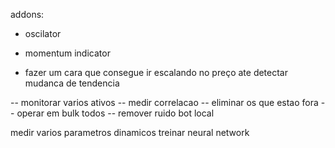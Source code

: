 



addons:
- oscilator
- momentum indicator


- fazer um cara que consegue ir escalando no preço ate detectar mudanca de tendencia



-- monitorar varios ativos
-- medir correlacao
-- eliminar os que estao fora
-- operar em bulk todos
-- remover ruido bot local



medir varios parametros dinamicos
treinar neural network
